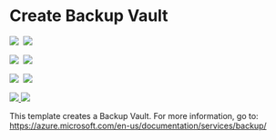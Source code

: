 # Create Backup Vault

<IMG SRC="https://azbotstorage.blob.core.windows.net/badges/101-backup-vault-create/PublicLastTestDate.svg" />&nbsp;
<IMG SRC="https://azbotstorage.blob.core.windows.net/badges/101-backup-vault-create/PublicDeployment.svg" />&nbsp;

<IMG SRC="https://azbotstorage.blob.core.windows.net/badges/101-backup-vault-create/FairfaxLastTestDate.svg" />&nbsp;
<IMG SRC="https://azbotstorage.blob.core.windows.net/badges/101-backup-vault-create/FairfaxDeployment.svg" />&nbsp;

<IMG SRC="https://azbotstorage.blob.core.windows.net/badges/101-backup-vault-create/BestPracticeResult.svg" />&nbsp;
<IMG SRC="https://azbotstorage.blob.core.windows.net/badges/101-backup-vault-create/CredScanResult.svg" />&nbsp;

<a href="https://portal.azure.com/#create/Microsoft.Template/uri/https%3A%2F%2Fraw.githubusercontent.com%2FAzure%2Fazure-quickstart-templates%2Fmaster%2F101-backup-vault-create%2Fazuredeploy.json" target="_blank">
    <img src="http://azuredeploy.net/deploybutton.png"/>
</a>
<a href="http://armviz.io/#/?load=https%3A%2F%2Fraw.githubusercontent.com%2FAzure%2Fazure-quickstart-templates%2Fmaster%2F101-backup-vault-create%2Fazuredeploy.json" target="_blank">
    <img src="http://armviz.io/visualizebutton.png"/>
</a>

This template creates a Backup Vault. For more information, go to: https://azure.microsoft.com/en-us/documentation/services/backup/
